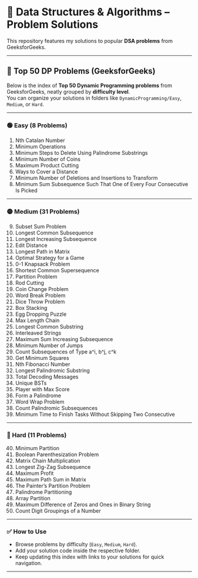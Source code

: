 # 🚀 Data Structures & Algorithms – Problem Solutions

This repository features my solutions to popular **DSA problems** from GeeksforGeeks.

---

##  🎯 Top 50 DP Problems (GeeksforGeeks)

Below is the index of **Top 50 Dynamic Programming problems** from GeeksforGeeks, neatly grouped by **difficulty level**.  
You can organize your solutions in folders like `DynamicProgramming/Easy`, `Medium`, or `Hard`.

---

###  🟢 Easy (8 Problems)

1. Nth Catalan Number  
2. Minimum Operations  
3. Minimum Steps to Delete Using Palindrome Substrings  
4. Minimum Number of Coins  
5. Maximum Product Cutting  
6. Ways to Cover a Distance  
7. Minimum Number of Deletions and Insertions to Transform  
8. Minimum Sum Subsequence Such That One of Every Four Consecutive Is Picked  

---

###  🟡 Medium (31 Problems)

9. Subset Sum Problem  
10. Longest Common Subsequence  
11. Longest Increasing Subsequence  
12. Edit Distance  
13. Longest Path in Matrix  
14. Optimal Strategy for a Game  
15. 0-1 Knapsack Problem  
16. Shortest Common Supersequence  
17. Partition Problem  
18. Rod Cutting  
19. Coin Change Problem  
20. Word Break Problem  
21. Dice Throw Problem  
22. Box Stacking  
23. Egg Dropping Puzzle  
24. Max Length Chain  
25. Longest Common Substring  
26. Interleaved Strings  
27. Maximum Sum Increasing Subsequence  
28. Minimum Number of Jumps  
29. Count Subsequences of Type a^i, b^j, c^k  
30. Get Minimum Squares  
31. Nth Fibonacci Number  
32. Longest Palindromic Substring  
33. Total Decoding Messages  
34. Unique BSTs  
35. Player with Max Score  
36. Form a Palindrome  
37. Word Wrap Problem  
38. Count Palindromic Subsequences  
39. Minimum Time to Finish Tasks Without Skipping Two Consecutive  

---

###  🔴 Hard (11 Problems)

40. Minimum Partition  
41. Boolean Parenthesization Problem  
42. Matrix Chain Multiplication  
43. Longest Zig-Zag Subsequence  
44. Maximum Profit  
45. Maximum Path Sum in Matrix  
46. The Painter’s Partition Problem  
47. Palindrome Partitioning  
48. Array Partition  
49. Maximum Difference of Zeros and Ones in Binary String  
50. Count Digit Groupings of a Number  

---

###  ✅ How to Use

- Browse problems by difficulty (`Easy`, `Medium`, `Hard`).  
- Add your solution code inside the respective folder.  
- Keep updating this index with links to your solutions for quick navigation.  

---
